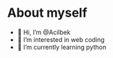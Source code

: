 # About myself
- 👋 Hi, I’m @Acilbek
- 👀 I’m interested in web coding
- 🌱 I’m currently learning python

<!---
Acilbek/Acilbek is a ✨ special ✨ repository because its `README.md` (this file) appears on your GitHub profile.
You can click the Preview link to take a look at your changes.
--->
